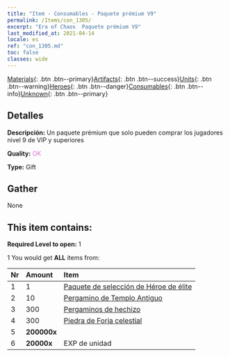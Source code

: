 ```yaml
---
title: "Item - Consumables - Paquete prémium V9"
permalink: /Items/con_1305/
excerpt: "Era of Chaos  Paquete prémium V9"
last_modified_at: 2021-04-14
locale: es
ref: "con_1305.md"
toc: false
classes: wide
---
```

 [Materials](/es/Items/){: .btn .btn--primary}[Artifacts](/es/Items/Artifacts/){: .btn .btn--success}[Units](/es/Items/Units/){: .btn .btn--warning}[Heroes](/es/Items/Heroes/){: .btn .btn--danger}[Consumables](/es/Items/Consumables/){: .btn .btn--info}[Unknown](/es/Items/Unknown/){: .btn .btn--primary}

## Detalles
 **Descripción:** Un paquete prémium que solo pueden comprar los jugadores nivel 9 de VIP y superiores

 **Quality:** <span style="color: #DA70D6">OK</span>

 **Type:** Gift

## Gather

  None

## This item contains:

 **Required Level to open:** 1

 1 You would get **ALL** items  from:

  | Nr | Amount |     Item    |
  |:---|:-------|:------------|
  | 1 | 1 | [Paquete de selección de Héroe de élite](/es/Items/con_1317/) | 
  | 2 | 10 | [Pergamino de Templo Antiguo](/es/Items/con_697/) | 
  | 3 | 300 | [Pergaminos de hechizo](/es/Items/con_694/) | 
  | 4 | 300 | [Piedra de Forja celestial](/es/Items/art_188/) | 
  | 5 |  **200000x** | <i class="fas fa-coins"/> |  | 
  | 6 |  **20000x** | EXP de unidad |  | 
